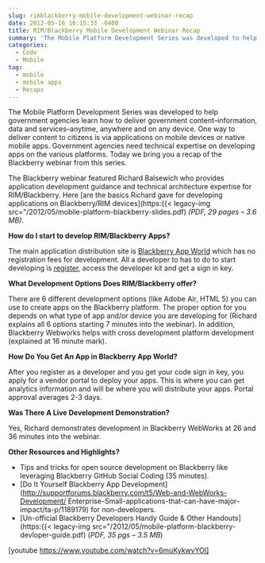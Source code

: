```yaml
---
slug: rimblackberry-mobile-development-webinar-recap
date: 2012-05-16 16:15:33 -0400
title: RIM/Blackberry Mobile Development Webinar Recap
summary: 'The Mobile Platform Development Series was developed to help government agencies learn how to deliver government content&#8211;information, data and services&#8211;anytime, anywhere and on any device. One way to deliver content to citizens is via applications on mobile devices or native mobile apps. Government agencies need technical expertise on developing apps on the various platforms. Today we bring'
categories:
  - Code
  - Mobile
tag:
  - mobile
  - mobile apps
  - Recaps
---
```


The Mobile Platform Development Series was developed to help government agencies learn how to deliver government content&#8211;information, data and services&#8211;anytime, anywhere and on any device. One way to deliver content to citizens is via applications on mobile devices or native mobile apps. Government agencies need technical expertise on developing apps on the various platforms. Today we bring you a recap of the Blackberry webinar from this series.

The Blackberry webinar featured Richard Balsewich who provides application development guidance and technical architecture expertise for RIM/Blackberry. Here [are the basics Richard gave for developing applications on Blackberry/RIM devices](https:{{< legacy-img src="/2012/05/mobile-platform-blackberry-slides.pdf) _(PDF, 29 pages &#8211; 3.6 MB)_.

<p style="text-align: left">
  <strong>How do I start to develop RIM/Blackberry Apps? </strong>
</p>

The main application distribution site is [Blackberry App World](http://appworld.blackberry.com/webstore/?) which has no registration fees for development. All a developer to has to do to start developing is [register](https://appworld.blackberry.com/isvportal/), access the developer kit and get a sign in key.

**What Development Options Does RIM/Blackberry offer?**

There are 6 different development options (like Adobe Air, HTML 5) you can use to create apps on the Blackberry platform. The proper option for you depends on what type of app and/or device you are developing for (Richard explains all 6 options starting 7 minutes into the webinar). In addition, Blackberry Webworks helps with cross development platform development (explained at 16 minute mark).

**How Do You Get An App in Blackberry App World?**

After you register as a developer and you get your code sign in key, you apply for a vendor portal to deploy your apps. This is where you can get analytics information and will be where you will distribute your apps. Portal approval averages 2-3 days.

**Was There A Live Development Demonstration?** 

Yes, Richard demonstrates development in Blackberry WebWorks at 26 and 36 minutes into the webinar.

**Other Resources and Highlights?**

  * Tips and tricks for open source development on Blackberry like leveraging Blackberry GitHub Social Coding (35 minutes).
  * [Do It Yourself Blackberry App Development](http://supportforums.blackberry.com/t5/Web-and-WebWorks-Development/ Enterprise-Small-applications-that-can-have-major-impact/ta-p/1189179) for non-developers.
  * [Un-official Blackberry Developers Handy Guide & Other Handouts](https:{{< legacy-img src="/2012/05/mobile-platform-blackberry-devloper-guide.pdf) (_PDF, 35 pgs &#8211; 3.5 MB_)

[youtube https://www.youtube.com/watch?v=6muKykwvYOI]